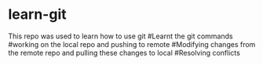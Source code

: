# learn-git
This repo was used to learn how to use git
#Learnt the git commands
#working on the local repo and pushing to remote
#Modifying changes from the remote repo and pulling these changes to local
#Resolving conflicts
